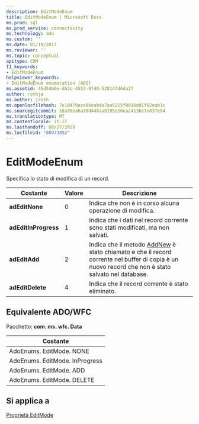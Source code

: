 ```yaml
---
description: EditModeEnum
title: EditModeEnum | Microsoft Docs
ms.prod: sql
ms.prod_service: connectivity
ms.technology: ado
ms.custom: ''
ms.date: 01/19/2017
ms.reviewer: ''
ms.topic: conceptual
apitype: COM
f1_keywords:
- EditModeEnum
helpviewer_keywords:
- EditModeEnum enumeration [ADO]
ms.assetid: 45d54b6e-db2c-4553-9fd0-528147d6da2f
author: rothja
ms.author: jroth
ms.openlocfilehash: 7e10479aca06eab4a7aa5215f0016dd1f82eab1c
ms.sourcegitcommit: 18a98ea6a30d448aa6195e10ea2413be7e837e94
ms.translationtype: MT
ms.contentlocale: it-IT
ms.lasthandoff: 08/27/2020
ms.locfileid: "88973852"
---
```

# <a name="editmodeenum"></a>EditModeEnum
Specifica lo stato di modifica di un record.  
  
|Costante|Valore|Descrizione|  
|--------------|-----------|-----------------|  
|**adEditNone**|0|Indica che non è in corso alcuna operazione di modifica.|  
|**adEditInProgress**|1|Indica che i dati nel record corrente sono stati modificati, ma non salvati.|  
|**adEditAdd**|2|Indica che il metodo [AddNew](../../../ado/reference/ado-api/addnew-method-ado.md) è stato chiamato e che il record corrente nel buffer di copia è un nuovo record che non è stato salvato nel database.|  
|**adEditDelete**|4|Indica che il record corrente è stato eliminato.|  
  
## <a name="adowfc-equivalent"></a>Equivalente ADO/WFC  
 Pacchetto: **com. ms. wfc. Data**  
  
|Costante|  
|--------------|  
|AdoEnums. EditMode. NONE|  
|AdoEnums. EditMode. InProgress|  
|AdoEnums. EditMode. ADD|  
|AdoEnums. EditMode. DELETE|  
  
## <a name="applies-to"></a>Si applica a  
 [Proprietà EditMode](../../../ado/reference/ado-api/editmode-property.md)
